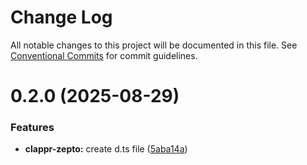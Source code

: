 # Change Log

All notable changes to this project will be documented in this file.
See [Conventional Commits](https://conventionalcommits.org) for commit guidelines.

# 0.2.0 (2025-08-29)

### Features

- **clappr-zepto:** create d.ts file ([5aba14a](https://github.com/thiagopnts/clappr-zepto/commit/5aba14a436d892c13fb18effdecede9cced1a3c7))
